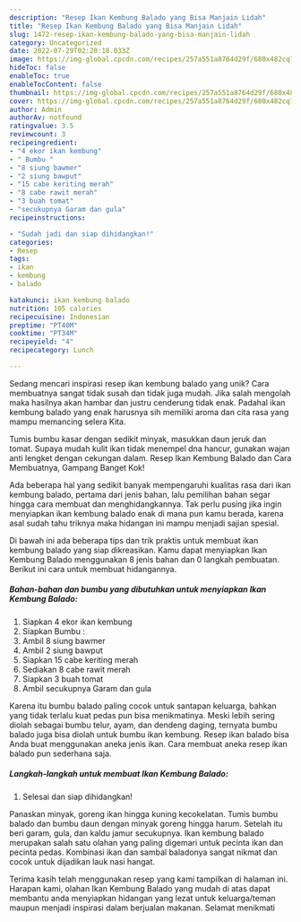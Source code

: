 ```yaml
---
description: "Resep Ikan Kembung Balado yang Bisa Manjain Lidah"
title: "Resep Ikan Kembung Balado yang Bisa Manjain Lidah"
slug: 1472-resep-ikan-kembung-balado-yang-bisa-manjain-lidah
category: Uncategorized
date: 2022-07-29T02:20:18.033Z
image: https://img-global.cpcdn.com/recipes/257a551a8764d29f/680x482cq70/ikan-kembung-balado-foto-resep-utama.jpg
hideToc: false
enableToc: true
enableTocContent: false
thumbnail: https://img-global.cpcdn.com/recipes/257a551a8764d29f/680x482cq70/ikan-kembung-balado-foto-resep-utama.jpg
cover: https://img-global.cpcdn.com/recipes/257a551a8764d29f/680x482cq70/ikan-kembung-balado-foto-resep-utama.jpg
author: Admin
authorAv: notfound
ratingvalue: 3.5
reviewcount: 3
recipeingredient:
- "4 ekor ikan kembung"
- " Bumbu "
- "8 siung bawmer"
- "2 siung bawput"
- "15 cabe keriting merah"
- "8 cabe rawit merah"
- "3 buah tomat"
- "secukupnya Garam dan gula"
recipeinstructions:

- "Sudah jadi dan siap dihidangkan!"
categories:
- Resep
tags:
- ikan
- kembung
- balado

katakunci: ikan kembung balado 
nutrition: 105 calories
recipecuisine: Indonesian
preptime: "PT40M"
cooktime: "PT34M"
recipeyield: "4"
recipecategory: Lunch

---
```





Sedang mencari inspirasi resep ikan kembung balado yang unik? Cara membuatnya sangat tidak susah dan tidak juga mudah. Jika salah mengolah maka hasilnya akan hambar dan justru cenderung tidak enak. Padahal ikan kembung balado yang enak harusnya sih memiliki aroma dan cita rasa yang mampu memancing selera Kita.





Tumis bumbu kasar dengan sedikit minyak, masukkan daun jeruk dan tomat. Supaya mudah kulit ikan tidak menempel dna hancur, gunakan wajan anti lengket dengan cekungan dalam. Resep Ikan Kembung Balado dan Cara Membuatnya, Gampang Banget Kok!

Ada beberapa hal yang sedikit banyak mempengaruhi kualitas rasa dari ikan kembung balado, pertama dari jenis bahan, lalu pemilihan bahan segar hingga cara membuat dan menghidangkannya. Tak perlu pusing jika ingin menyiapkan ikan kembung balado enak di mana pun kamu berada, karena asal sudah tahu triknya maka hidangan ini mampu menjadi sajian spesial.






Di bawah ini ada beberapa tips dan trik praktis untuk membuat ikan kembung balado yang siap dikreasikan. Kamu dapat menyiapkan Ikan Kembung Balado menggunakan 8 jenis bahan dan 0 langkah pembuatan. Berikut ini cara untuk membuat hidangannya.

<!--inarticleads1-->

##### Bahan-bahan dan bumbu yang dibutuhkan untuk menyiapkan Ikan Kembung Balado:

1. Siapkan 4 ekor ikan kembung
1. Siapkan  Bumbu :
1. Ambil 8 siung bawmer
1. Ambil 2 siung bawput
1. Siapkan 15 cabe keriting merah
1. Sediakan 8 cabe rawit merah
1. Siapkan 3 buah tomat
1. Ambil secukupnya Garam dan gula


Karena itu bumbu balado paling cocok untuk santapan keluarga, bahkan yang tidak terlalu kuat pedas pun bisa menikmatinya. Meski lebih sering diolah sebagai bumbu telur, ayam, dan dendeng daging, ternyata bumbu balado juga bisa diolah untuk bumbu ikan kembung. Resep ikan balado bisa Anda buat menggunakan aneka jenis ikan. Cara membuat aneka resep ikan balado pun sederhana saja. 

<!--inarticleads2-->

##### Langkah-langkah untuk membuat Ikan Kembung Balado:


1. Selesai dan siap dihidangkan!

Panaskan minyak, goreng ikan hingga kuning kecokelatan. Tumis bumbu balado dan bumbu daun dengan minyak goreng hingga harum. Setelah itu beri garam, gula, dan kaldu jamur secukupnya. Ikan kembung balado merupakan salah satu olahan yang paling digemari untuk pecinta ikan dan pecinta pedas. Kombinasi ikan dan sambal baladonya sangat nikmat dan cocok untuk dijadikan lauk nasi hangat. 

Terima kasih telah menggunakan resep yang kami tampilkan di halaman ini. Harapan kami, olahan Ikan Kembung Balado yang mudah di atas dapat membantu anda menyiapkan hidangan yang lezat untuk keluarga/teman maupun menjadi inspirasi dalam berjualan makanan. Selamat menikmati
